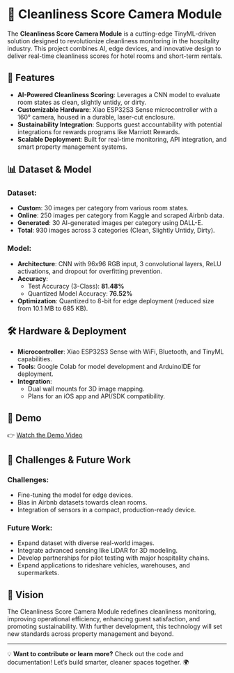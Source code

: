 # 📸 Cleanliness Score Camera Module

The **Cleanliness Score Camera Module** is a cutting-edge TinyML-driven solution designed to revolutionize cleanliness monitoring in the hospitality industry. This project combines AI, edge devices, and innovative design to deliver real-time cleanliness scores for hotel rooms and short-term rentals.

## 🚀 Features
- **AI-Powered Cleanliness Scoring**: Leverages a CNN model to evaluate room states as clean, slightly untidy, or dirty.
- **Customizable Hardware**: Xiao ESP32S3 Sense microcontroller with a 160° camera, housed in a durable, laser-cut enclosure.
- **Sustainability Integration**: Supports guest accountability with potential integrations for rewards programs like Marriott Rewards.
- **Scalable Deployment**: Built for real-time monitoring, API integration, and smart property management systems.

## 📊 Dataset & Model
### Dataset:
- **Custom**: 30 images per category from various room states.
- **Online**: 250 images per category from Kaggle and scraped Airbnb data.
- **Generated**: 30 AI-generated images per category using DALL-E.
- **Total**: 930 images across 3 categories (Clean, Slightly Untidy, Dirty).

### Model:
- **Architecture**: CNN with 96x96 RGB input, 3 convolutional layers, ReLU activations, and dropout for overfitting prevention.
- **Accuracy**:
  - Test Accuracy (3-Class): **81.48%**
  - Quantized Model Accuracy: **76.52%**
- **Optimization**: Quantized to 8-bit for edge deployment (reduced size from 10.1 MB to 685 KB).

## 🛠️ Hardware & Deployment
- **Microcontroller**: Xiao ESP32S3 Sense with WiFi, Bluetooth, and TinyML capabilities.
- **Tools**: Google Colab for model development and ArduinoIDE for deployment.
- **Integration**:
  - Dual wall mounts for 3D image mapping.
  - Plans for an iOS app and API/SDK compatibility.

## 🎥 Demo
👉 [Watch the Demo Video](2e422f98aea44da5a9d92be4966d9ae4.mov)

## 🛑 Challenges & Future Work
### Challenges:
- Fine-tuning the model for edge devices.
- Bias in Airbnb datasets towards clean rooms.
- Integration of sensors in a compact, production-ready device.

### Future Work:
- Expand dataset with diverse real-world images.
- Integrate advanced sensing like LiDAR for 3D modeling.
- Develop partnerships for pilot testing with major hospitality chains.
- Expand applications to rideshare vehicles, warehouses, and supermarkets.

## 🌟 Vision
The Cleanliness Score Camera Module redefines cleanliness monitoring, improving operational efficiency, enhancing guest satisfaction, and promoting sustainability. With further development, this technology will set new standards across property management and beyond.

---

💡 **Want to contribute or learn more?** Check out the code and documentation! Let’s build smarter, cleaner spaces together. 🌍
